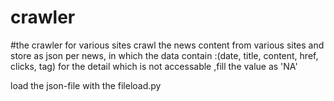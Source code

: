# crawler
#the crawler for various sites
crawl the news content from various sites and store as json per news, in which the data contain :(date, title, content, href, clicks, tag)
for the detail which is not accessable ,fill the value as 'NA'

load the json-file with the fileload.py
